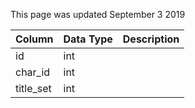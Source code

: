 This page was updated September 3 2019

| Column    | Data Type | Description |
| --------- | --------- | ----------- |
| id        | int       |             |
| char_id   | int       |             |
| title_set | int       |             |